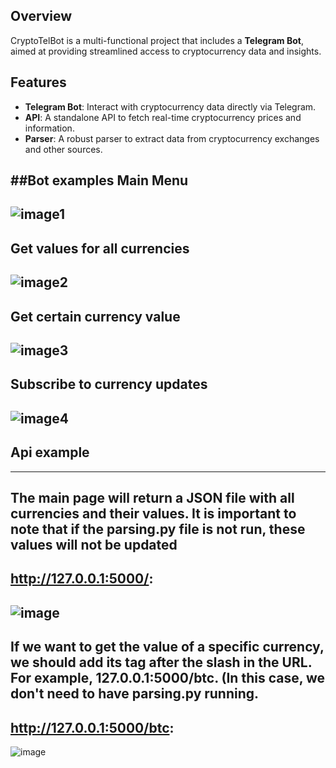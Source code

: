 ## Overview
CryptoTelBot is a multi-functional project that includes a **Telegram Bot**, aimed at providing streamlined access to cryptocurrency data and insights.

## Features
- **Telegram Bot**: Interact with cryptocurrency data directly via Telegram.
- **API**: A standalone API to fetch real-time cryptocurrency prices and information.
- **Parser**: A robust parser to extract data from cryptocurrency exchanges and other sources.

##Bot examples
**Main Menu**
---
![image1](https://i.imgur.com/xreZcBT.png)
---
**Get values for all currencies**
---
![image2](https://i.imgur.com/AaO4UFH.png)
---
**Get certain currency value**
---
![image3](https://i.imgur.com/2X1UyC4.png)
---
**Subscribe to currency updates**
---
![image4](https://github.com/user-attachments/assets/eade3b9b-1ea1-4547-95f4-081f9cce3610)
---
## Api example
---
The main page will return a JSON file with all currencies and their values. It is important to note that if the parsing.py file is not run, these values will not be updated
---
http://127.0.0.1:5000/:
---
![image](https://github.com/user-attachments/assets/9e6d0a18-0ff0-4258-b9e9-5de6ea398cdd)
---
If we want to get the value of a specific currency, we should add its tag after the slash in the URL. For example, 127.0.0.1:5000/btc.
(In this case, we don't need to have parsing.py running.
---
http://127.0.0.1:5000/btc:
---
![image](https://github.com/user-attachments/assets/bada9861-3f65-424e-ace2-6ec21062a57e)
